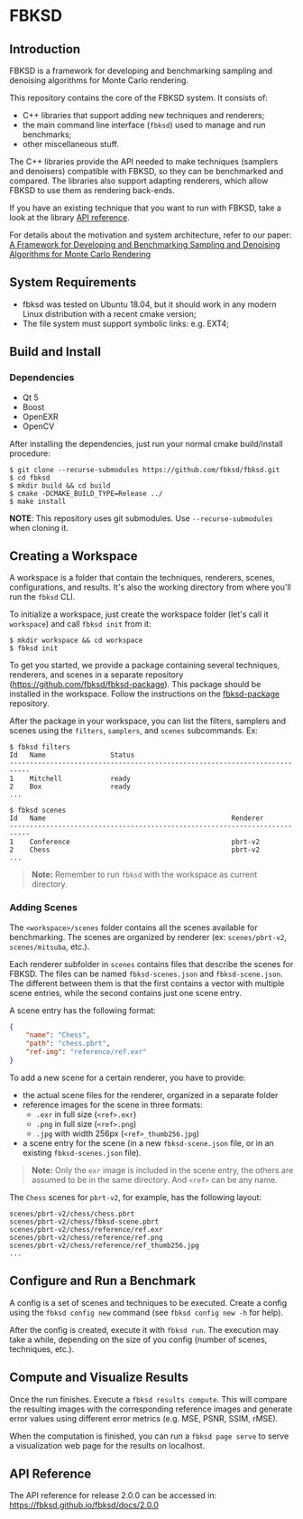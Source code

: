 # FBKSD

## Introduction

FBKSD is a framework for developing and benchmarking sampling and denoising algorithms for Monte Carlo rendering.

This repository contains the core of the FBKSD system. It consists of:

- C++ libraries that support adding new techniques and renderers;
- the main command line interface (`fbksd`) used to manage and run benchmarks;
- other miscellaneous stuff.

The C++ libraries provide the API needed to make techniques (samplers and denoisers) compatible with FBKSD, so they can be
benchmarked and compared.
The libraries also support adapting renderers, which allow FBKSD to use them as rendering back-ends.

If you have an existing technique that you want to run with FBKSD, take a look at the library [API reference](http(s)://fbksd.github.io/fbksd/docs/2.0.0).

For details about the motivation and system architecture, refer to our paper: [A Framework for Developing and Benchmarking Sampling and Denoising Algorithms for Monte Carlo Rendering](http://www.inf.ufrgs.br/~oliveira/projects/FBKSD/FBKSD_page.html)


## System Requirements

- fbksd was tested on Ubuntu 18.04, but it should work in any modern Linux distribution with a recent cmake version;
- The file system must support symbolic links: e.g. EXT4;


## Build and Install

### Dependencies

* Qt 5
* Boost
* OpenEXR
* OpenCV

After installing the dependencies, just run your normal cmake build/install procedure:

```
$ git clone --recurse-submodules https://github.com/fbksd/fbksd.git
$ cd fbksd
$ mkdir build && cd build
$ cmake -DCMAKE_BUILD_TYPE=Release ../
$ make install
```

**NOTE**: This repository uses git submodules. Use `--recurse-submodules` when cloning it.

## Creating a Workspace

A workspace is a folder that contain the techniques, renderers, scenes, configurations, and results.
It's also the working directory from where you'll run the `fbksd` CLI.

To initialize a workspace, just create the workspace folder (let's call it `workspace`) and call `fbksd init` from it:

```
$ mkdir workspace && cd workspace
$ fbksd init 
```

To get you started, we provide a package containing several techniques, renderers, and scenes in a separate repository (https://github.com/fbksd/fbksd-package).
This package should be installed in the workspace.
Follow the instructions on the [fbksd-package](https://github.com/fbksd/fbksd-package) repository.

After the package in your workspace, you can list the filters, samplers and scenes using the `filters`, `samplers`, and `scenes` subcommands. Ex:

```
$ fbksd filters
Id   Name                Status
---------------------------------------------------------------------------
1    Mitchell            ready
2    Box                 ready
...

$ fbksd scenes
Id   Name                                              Renderer
---------------------------------------------------------------------------
1    Conference                                        pbrt-v2
2    Chess                                             pbrt-v2
...
```

> **Note:** Remember to run `fbksd` with the workspace as current directory.

### Adding Scenes

The `<workspace>/scenes` folder contains all the scenes available for benchmarking.
The scenes are organized by renderer (ex: `scenes/pbrt-v2`, `scenes/mitsuba`, etc.).

Each renderer subfolder in `scenes` contains files that describe the scenes for FBKSD.
The files can be named `fbksd-scenes.json` and `fbksd-scene.json`.
The different between them is that the first contains a vector with multiple scene entries, while the second contains just one scene entry.

A scene entry has the following format:

```json
{
    "name": "Chess",
    "path": "chess.pbrt",
    "ref-img": "reference/ref.exr"
}
```

To add a new scene for a certain renderer, you have to provide:

- the actual scene files for the renderer, organized in a separate folder
- reference images for the scene in three formats:
  - `.exr` in full size (`<ref>.exr`)
  - `.png` in full size (`<ref>.png`)
  - `.jpg` with width 256px (`<ref>_thumb256.jpg`)
- a scene entry for the scene (in a new `fbksd-scene.json` file, or in an existing `fbksd-scenes.json` file).

> **Note:** Only the `exr` image is included in the scene entry, the others are assumed to be in the same directory. And `<ref>` can be any name.

The `Chess` scenes for `pbrt-v2`, for example, has the following layout:

```
scenes/pbrt-v2/chess/chess.pbrt
scenes/pbrt-v2/chess/fbksd-scene.pbrt
scenes/pbrt-v2/chess/reference/ref.exr
scenes/pbrt-v2/chess/reference/ref.png
scenes/pbrt-v2/chess/reference/ref_thumb256.jpg
...
```

## Configure and Run a Benchmark

A config is a set of scenes and techniques to be executed.
Create a config using the `fbksd config new` command (see `fbksd config new -h` for help).

After the config is created, execute it with `fbksd run`.
The execution may take a while, depending on the size of you config (number of scenes, techniques, etc.).

## Compute and Visualize Results

Once the run finishes. Execute a `fbksd results compute`.
This will compare the resulting images with the corresponding reference images and generate error values using different error metrics (e.g. MSE, PSNR, SSIM, rMSE).

When the computation is finished, you can run a `fbksd page serve` to serve a visualization web page for the results on localhost.


## API Reference

The API reference for release 2.0.0 can be accessed in: https://fbksd.github.io/fbksd/docs/2.0.0
